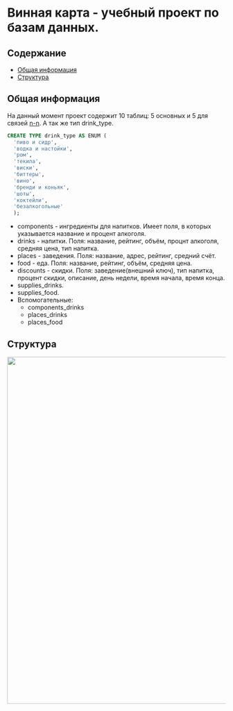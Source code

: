 # Винная карта - учебный проект по базам данных.
## Содержание
* [Общая информация](#общая-информация)
* [Структура](#Структура)

## Общая информация
На данный момент проект содержит 10 таблиц: 5 основных и 5 для связей [n-n](https://en.wikipedia.org/wiki/Many-to-many_(data_model)).
А так же тип drink_type.
```sql
CREATE TYPE drink_type AS ENUM (
  'пиво и сидр',
  'водка и настойки',
  'ром',
  'текила',
  'виски',
  'биттеры',
  'вино',
  'бренди и коньяк',
  'шоты',
  'коктейли',
  'безалкогольные'
  );
```
* components - ингредиенты для напитков. Имеет поля, в которых указывается название и процент алкоголя.
* drinks - напитки. Поля: название, рейтинг, объём, процнт алкоголя, средняя цена, тип напитка.
* places - заведения. Поля: название, адрес, рейтинг, средний счёт.
* food - еда. Поля: название, рейтинг, объём, средняя цена.
* discounts - скидки. Поля: заведение(внешний ключ), тип напитка, процент скидки, описание, день недели, время начала, время конца.
* supplies_drinks.
* supplies_food.
* Вспомогательные:
    * components_drinks
    * places_drinks
    * places_food


## Структура
<a>
  <img src="http://gitlab.icc.spbstu.ru/grafa/wine_card/raw/master/structure.png"  width="800"/>
</a>


